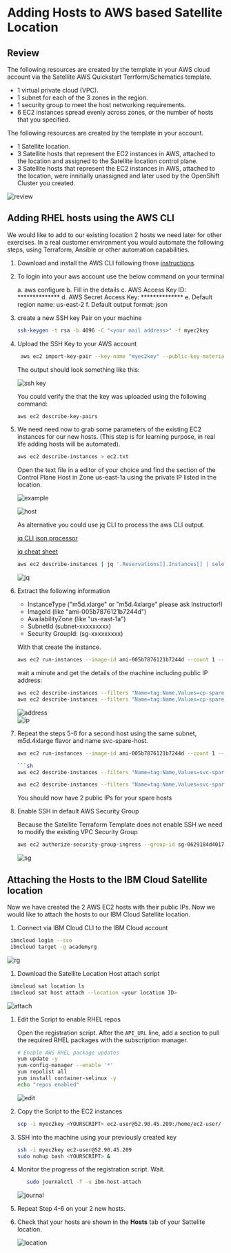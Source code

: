 # Adding Hosts to AWS based Satellite Location

## Review

The following resources are created by the template in your AWS cloud account via the Satellite AWS Quickstart Terrform/Schematics template.

- 1 virtual private cloud (VPC).
- 1 subnet for each of the 3 zones in the region.
- 1 security group to meet the host networking requirements.
- 6 EC2 instances spread evenly across zones, or the number of hosts that you specified.

The following resources are created by the template in your account.

- 1 Satellite location.
- 3 Satellite hosts that represent the EC2 instances in AWS, attached to the location and assigned to the Satellite location control plane.
- 3 Satellite hosts that represent the EC2 instances in AWS, attached to the location, were innitially unassigned and later used by the OpenShift Cluster you created.

![review](images/review_sat-location.png)

## Adding RHEL hosts using the AWS CLI

We would like to add to our existing location 2 hosts we need later for other exercises. In a real customer environment you would automate the following steps, using Terraform, Ansible or other automation capabilities.

1. Download and install the AWS CLI following those [instructions](../common/clis/clis.md#aws-cli).

1. To login into your aws account use the below command on your terminal

    a.  aws configure
    b.  Fill in the details
    c.  AWS Access Key ID: **************
    d.  AWS Secret Access Key: **************
    e.  Default region name: us-east-2
    f.  Default output format: json

1. create a new SSH key Pair on your machine

   ```sh
   ssh-keygen -t rsa -b 4096 -C "<your mail address>" -f myec2key 
   ```

1. Upload the SSH Key to your AWS account

   ```sh
    aws ec2 import-key-pair --key-name "myec2key" --public-key-material fileb://./myec2key.pub
   ```

   The output should look something like this:

   ![ssh key](images/aws-ssh-key.png)

   You could verify the that the key was uploaded using the following command:

   ```sh
   aws ec2 describe-key-pairs
   ```

1. We need need now to grab some parameters of the existing EC2 instances for our new hosts. (This step is for learning purpose, in real life adding hosts will be automated).

   ```sh
   aws ec2 describe-instances > ec2.txt
   ```

   Open the text file in a editor of your choice and find the section of the Control Plane Host in Zone us-east-1a using the private IP listed in the location.

   ![example](images/aws-cp-host-example.png)

   ![host](images/aws-ec2-hosts.png)

   As alternative you could use jq CLI to process the aws CLI output.

   [jq CLI json processor](https://github.com/stedolan/jq/wiki)

   [jq cheat sheet](https://lzone.de/cheat-sheet/jq)

   ```sh
   aws ec2 describe-instances | jq '.Reservations[].Instances[] | select (.PrivateIpAddress=="10.0.1.240") | {PrivateIpAddress,PublicIpAddress,SecurityGroups,SubnetId,ImageId,InstanceType,Placement}'
   ```

   ![jq](images/aws-cli-jq.png)

1. Extract the following information

   - InstanceType ("m5d.xlarge" or "m5d.4xlarge" please ask Instructor!)
   - ImageId (like "ami-005b7876121b7244d")
   - AvailabilityZone (like "us-east-1a")
   - SubnetId (subnet-xxxxxxxxx)
   - Security GroupId: (sg-xxxxxxxxx)

   With that create the instance.

   ```sh
   aws ec2 run-instances --image-id ami-005b7876121b7244d --count 1 --instance-type m5d.4xlarge --key-name myec2key --security-group-ids sg-0629184d40178da37 --subnet-id subnet-003da7ab0683c6c1b --associate-public-ip-address --tag-specifications 'ResourceType=instance,Tags=[{Key=Name,Value=cp-spare-host}]'
   ```

   wait a minute and get the details of the machine including public IP address:

   ```sh
   aws ec2 describe-instances --filters "Name=tag:Name,Values=cp-spare-host"
   aws ec2 describe-instances --filters "Name=tag:Name,Values=cp-spare-host" --query 'Reservations[*].Instances[*].PublicIpAddress'
   ```

   ![address](images/aws-ip-address.png)  
   ![ip](images/aws-ip.png)

1. Repeat the steps 5-6 for a second host using the same subnet, m5d.4xlarge flavor and name svc-spare-host.

   ```sh
   aws ec2 run-instances --image-id ami-005b7876121b7244d --count 1 --instance-type m5d.4xlarge --key-name myec2key --security-group-ids sg-0629184d40178da37 --subnet-id subnet-003da7ab0683c6c1b --associate-public-ip-address --tag-specifications 'ResourceType=instance,Tags=[{Key=Name,Value=svc-spare-host}]'
   
   ```sh
   aws ec2 describe-instances --filters "Name=tag:Name,Values=svc-spare-host"
   
   aws ec2 describe-instances --filters "Name=tag:Name,Values=svc-spare-host" --query 'Reservations[*].Instances[*].PublicIpAddress'
   ```

   You should now have 2 public IPs for your spare hosts

1. Enable SSH in default AWS Security Group

   Because the Satellite Terraform Template does not enable SSH we need to modify the existing VPC Security Group

   ```sh
   aws ec2 authorize-security-group-ingress --group-id sg-0629184d40178da37 --protocol tcp --port 22 --cidr 0.0.0.0/0
   ```

   ![sg](images/sg.png)

## Attaching the Hosts to the IBM Cloud Satellite location

Now we have created the 2 AWS EC2 hosts with their public IPs. Now we would like to attach the hosts to our IBM Cloud Satellite location.

1. Connect via IBM Cloud CLI to the IBM Cloud account
  
  ```sh
   ibmcloud login --sso
   ibmcloud target -g academyrg
   ```

   ![rg](images/ibm-cloud-rg.png)  

1. Download the Satellite Location Host attach script
  
  ```sh
   ibmcloud sat location ls
   ibmcloud sat host attach --location <your location ID>
   ```

   ![attach](images/host-attach.png)

1. Edit the Script to enable RHEL repos

   Open the registration script. After the `API_URL` line, add a section to pull the required RHEL packages with the subscription manager.

    ```sh
    # Enable AWS RHEL package updates
    yum update -y
    yum-config-manager --enable '*'
    yum repolist all
    yum install container-selinux -y
    echo "repos enabled"
    ```

    ![edit](images/edit-attach.png)  

1. Copy the Script to the EC2 instances

   ```sh
   scp -i myec2key <YOURSCRIPT> ec2-user@52.90.45.209:/home/ec2-user/
   ```

1. SSH into the machine using your previously created key

   ```sh
   ssh -i myec2key ec2-user@52.90.45.209
   sudo nohup bash <YOURSCRIPT> &
   ```

1. Monitor the progress of the registration script. Wait.

   ```sh
      sudo journalctl -f -u ibm-host-attach
   ```

   ![journal](images/journal.png)

1. Repeat Step 4-6 on your 2 new hosts.

1. Check that your hosts are shown in the **Hosts** tab of your Sattelite location.

   ![location](images/location.png)
